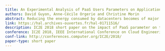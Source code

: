 ```yaml
---
title: An Experimental Analysis of PaaS Users Parameters on Applications Energy Consumption
authors: David Guyon, Anne-Cécile Orgerie and Christine Morin
abstract: Reducing the energy consumed by datacenters becomes of major importance due to the current climate changes and the increasing success of cloud computing. Studies to optimize the energy consumption of cloud systems exist but do not take into account the end-user. The goal of this paper is to understand and quantify the link between the PaaS parameters a user can configure and the application energy consumption. In this work we summarize the parameters available at the PaaS layer and measure their influence on the energy consumed by RUBiS, a web application benchmark. Different database technologies and programming languages are compared as well as their software versions. Experimentation results show that by themselves the existing PaaS parameters can variate the application energy consumption. Although it shows that different programming languages do not consume the same, we discovered that a wider energy difference exists between database technologies which means higher energy savings is possible when the less consuming technology is used. Thus, users could optimize the energy impact of their applications by carefully configuring on-hand PaaS parameters. 
link: https://hal.archives-ouvertes.fr/hal-01711516/
description: IC2E 2018 short paper on the impact of PaaS parameter on the energy consumption of PaaS applications
conference: IC2E 2018, IEEE International Conference on Cloud Engineering, Orlando, United States
conf-link: http://conferences.computer.org/IC2E/2018/
paper-type: short paper
---
```


